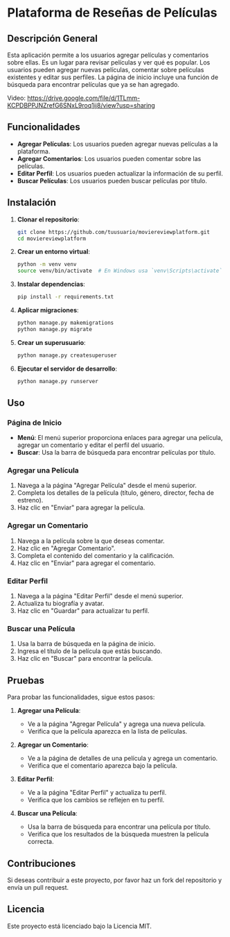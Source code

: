 # Plataforma de Reseñas de Películas

## Descripción General

Esta aplicación permite a los usuarios agregar películas y comentarios sobre ellas. Es un lugar para revisar películas y ver qué es popular. Los usuarios pueden agregar nuevas películas, comentar sobre películas existentes y editar sus perfiles. La página de inicio incluye una función de búsqueda para encontrar películas que ya se han agregado.

Video: https://drive.google.com/file/d/1TLmm-KCPDBPPJNZrefG6SNxL9roq1ij8/view?usp=sharing

## Funcionalidades

- **Agregar Películas**: Los usuarios pueden agregar nuevas películas a la plataforma.
- **Agregar Comentarios**: Los usuarios pueden comentar sobre las películas.
- **Editar Perfil**: Los usuarios pueden actualizar la información de su perfil.
- **Buscar Películas**: Los usuarios pueden buscar películas por título.

## Instalación

1. **Clonar el repositorio**:
   ```bash
   git clone https://github.com/tuusuario/moviereviewplatform.git
   cd moviereviewplatform
   ```

2. **Crear un entorno virtual**:
   ```bash
   python -m venv venv
   source venv/bin/activate  # En Windows usa `venv\Scripts\activate`
   ```

3. **Instalar dependencias**:
   ```bash
   pip install -r requirements.txt
   ```

4. **Aplicar migraciones**:
   ```bash
   python manage.py makemigrations
   python manage.py migrate
   ```

5. **Crear un superusuario**:
   ```bash
   python manage.py createsuperuser
   ```

6. **Ejecutar el servidor de desarrollo**:
   ```bash
   python manage.py runserver
   ```

## Uso

### Página de Inicio

- **Menú**: El menú superior proporciona enlaces para agregar una película, agregar un comentario y editar el perfil del usuario.
- **Buscar**: Usa la barra de búsqueda para encontrar películas por título.

### Agregar una Película

1. Navega a la página "Agregar Película" desde el menú superior.
2. Completa los detalles de la película (título, género, director, fecha de estreno).
3. Haz clic en "Enviar" para agregar la película.

### Agregar un Comentario

1. Navega a la película sobre la que deseas comentar.
2. Haz clic en "Agregar Comentario".
3. Completa el contenido del comentario y la calificación.
4. Haz clic en "Enviar" para agregar el comentario.

### Editar Perfil

1. Navega a la página "Editar Perfil" desde el menú superior.
2. Actualiza tu biografía y avatar.
3. Haz clic en "Guardar" para actualizar tu perfil.

### Buscar una Película

1. Usa la barra de búsqueda en la página de inicio.
2. Ingresa el título de la película que estás buscando.
3. Haz clic en "Buscar" para encontrar la película.

## Pruebas

Para probar las funcionalidades, sigue estos pasos:

1. **Agregar una Película**:
   - Ve a la página "Agregar Película" y agrega una nueva película.
   - Verifica que la película aparezca en la lista de películas.

2. **Agregar un Comentario**:
   - Ve a la página de detalles de una película y agrega un comentario.
   - Verifica que el comentario aparezca bajo la película.

3. **Editar Perfil**:
   - Ve a la página "Editar Perfil" y actualiza tu perfil.
   - Verifica que los cambios se reflejen en tu perfil.

4. **Buscar una Película**:
   - Usa la barra de búsqueda para encontrar una película por título.
   - Verifica que los resultados de la búsqueda muestren la película correcta.

## Contribuciones

Si deseas contribuir a este proyecto, por favor haz un fork del repositorio y envía un pull request.

## Licencia

Este proyecto está licenciado bajo la Licencia MIT.